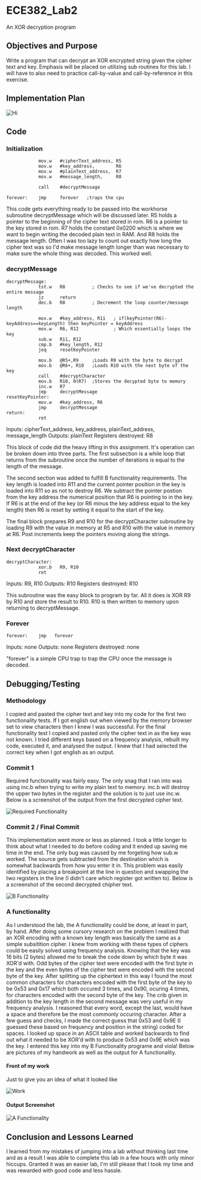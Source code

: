 ECE382_Lab2
===========

An XOR decryption program

## Objectives and Purpose

Write a program that can decrypt an XOR encrypted string given the cipher text and key. Emphasis will be placed on utilizing
sub routines for this lab. I will have to also need to practice call-by-value and call-by-reference in this exercise. 

## Implementation Plan

![Hi](prelab.jpg)

## Code
### Initialization

```
			mov.w   #cipherText_address, R5
			mov.w	#key_address,        R6
			mov.w	#plainText_address,  R7
			mov.w	#message_length,	 R8

			call    #decryptMessage

forever:    jmp     forever   ;traps the cpu
```

This code gets everything ready to be passed into the workhorse subroutine decryptMessage which will be discussed later.
R5 holds a pointer to the beginning of the cipher text stored in rom. R6 is a pointer to the key stored in rom. R7 holds
the constant 0x0200 which is where we want to begin writing the decoded plain text in RAM. And R8 holds the message length.
Often I was too lazy to count out exactly how long the cipher text was so I'd make message length longer than was necessary
to make sure the whole thing was decoded. This worked well. 

### decryptMessage

```
decryptMessage:
			tst.w	R8			; Checks to see if we've decrypted the entire message
			jz		return
			dec.b 	R8			; Decrement the loop counter/message length

			mov.w	#key_address, R11	; if(keyPointer(R6)-keyAddress==keyLength) then keyPointer = keyAddress
			mov.w	R6, R12				; Which essentially loops the key
			sub.w	R11, R12
			cmp.b	#key_length, R12
			jeq		resetKeyPointer

			mov.b	@R5+,R9	 	;Loads R9 with the byte to decrypt
			mov.b	@R6+, R10	;Loads R10 with the next byte of the key
			call	#decryptCharacter
			mov.b	R10, 0(R7)	;Stores the decypted byte to memory
			inc.w	R7
			jmp		decryptMessage
resetKeyPointer:
			mov.w	#key_address, R6
			jmp		decryptMessage
return:
            ret
```
Inputs: cipherText_address, key_address, plainText_address, message_length
Outputs: plainText
Registers destroyed: R8
	
This block of code did the heavy lifting in this assignment. It's operation can be broken down into three parts. The
first subsection is a while loop that returns from the subroutine once the number of iterations is equal to the length
of the message. 

The second section was added to fulfill B functionality requirements. The key length is loaded into R11
and the current pointer position in the key is loaded into R11 so as not to destroy R6. We subtract the pointer postion
from the key address the numerical position that R6 is pointing to in the key. If R6 is at the end of the key (or
R6 minus the key address equal to the key length) then R6 is reset by setting it equal to the start of the key.

The final block prepares R9 and R10 for the decryptCharacter subroutine by loading R9 with the value in memory at 
R5 and R10 with the value in memory at R6. Post increments keep the pointers moving along the strings. 

### Next decryptCharacter
	
```
decryptCharacter:
			xor.b	R9, R10
            ret
```
Inputs: R9, R10
Outputs: R10
Registers destroyed: R10

This subroutine was the easy block to program by far. All it does is XOR R9 by R10 and store the result to R10.
R10 is then written to memory upon returning to decryptMessage.
	
### Forever

```
forever:	jmp   forever
```
Inputs: none
Outputs: none
Registers destroyed: none	

"forever" is a simple CPU trap to trap the CPU once the message is decoded.
	
## Debugging/Testing

### Methodology

I copied and pasted the cipher text and key into my code for the first two functionality tests. If I got english out
when viewed by the memory browser set to view characters then I knew I was successful. For the final functionality
test I copied and pasted only the cipher text in as the key was not known. I tried different keys based on a frequency
analysis, rebuilt my code, executed it, and analysed the output. I knew that I had selected the correct key when I got
english as an output. 

### Commit 1

Required functionality was fairly easy. The only snag that I ran into was using inc.b when trying to write my plain
text to memory. inc.b will destroy the upper two bytes in the register and the solution is to just use inc.w. Below is
a screenshot of the output from the first decrypted cipher text.

![Required Functionality](req_functionality.jpg)

### Commit 2 / Final Commit

This implementation went more or less as planned. I took a little longer to think about what I needed to do before coding
and it ended up saving me time in the end. The only bug was caused by me forgeting how sub.w worked. The source gets 
subtracted from the destination which is somewhat backwards from how you enter it in. This problem was easily identified
by placing a breakpoint at the line in question and swapping the two registers in the line (I didn't care which register
got written to). Below is a screenshot of the second decrypted chipher text.

![B Functionality](b_functionality.jpg)

### A functionality

As I understood the lab, the A functionality could be done, at least in part, by hand. After doing some cursory research
on the problem I realized that an XOR encoding with a known key length was basically the same as a simple subsitition 
cipher. I knew from working with these types of ciphers could be easily solved using frequency analysis. Knowing that the
key was 16 bits (2 bytes) allowed me to break the code down by which byte it was XOR'd with. Odd bytes of the cipher text
were encoded with the first byte in the key and the even bytes of the cipher text were encoded with the second byte of the
key. After splitting up the ciphertext in this way I found the most common characters for characters encoded with the first
byte of the key to be 0x53 and 0x17 which both occured 3 times, and 0x90, ocuring 4 times, for characters encoded with the 
second byte of the key. The crib given in addition to the key length in the second message was very useful in my frequency
analysis. I reasoned that every word, except the last, would have a space and therefore be the most commonly occuring 
character. After a few guess and checks, I made the correct guess that 0x53 and 0x9E (I guessed these based on frequency and
position in the string) coded for spaces. I looked up space in an ASCII table and worked backwards to find out what it needed
to be XOR'd with to produce 0x53 and 0x9E which was the key. I entered this key into my B Functionality programe and viola!
Below are pictures of my handwork as well as the output for A functionality.

#### Front of my work
Just to give you an idea of what it looked like

![Work](work.jpg)

#### Output Screenshot

![A Functionality](a_functionality.jpg)

## Conclusion and Lessons Learned

I learned from my mistakes of jumping into a lab without thinking last time and as a result I was able to complete this lab 
in a few hours with only minor hiccups. Granted it was an easier lab, I'm still please that I took my time and was rewarded
with good code and less hassle. 
